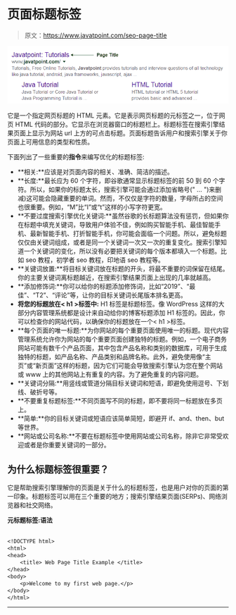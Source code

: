 # 页面标题标签

> 原文：<https://www.javatpoint.com/seo-page-title>

![SEO Page Title](img/e83a35994532a4a753870848891d8b6e.png)

它是一个指定网页标题的 HTML 元素。它是表示网页标题的元标签之一，位于网页 HTML 代码的部分。它显示在浏览器窗口的标题栏上。标题标签在搜索引擎结果页面上显示为网站 url 上方的可点击标题。页面标题告诉用户和搜索引擎关于你页面上可用信息的类型和性质。

下面列出了一些重要的**指令**来编写优化的标题标签:

*   **相关:**应该是对页面内容的相关、准确、简洁的描述。
*   **长度:**最长应为 60 个字符，即谷歌通常显示标题标签的前 50 到 60 个字符。所以，如果你的标题太长，搜索引擎可能会通过添加省略号(" ... ")来删减)这可能会隐藏重要的单词。然而，不仅仅是字符的数量，字母所占的空间也很重要。例如，“M”比“I”或“t”这样的小写字符更宽。
*   **不要过度搜索引擎优化关键词:**虽然谷歌的长标题算法没有惩罚，但如果你在标题中填充关键词，导致用户体验不佳，例如购买智能手机、最佳智能手机、最新智能手机、打折智能手机，你可能会面临一个问题。所以，避免标题仅仅由关键词组成，或者是同一个关键词一次又一次的重复变化。搜索引擎知道一个关键词的变化，所以没有必要把关键词的每个版本都填入一个标题。比如 seo 教程，初学者 seo 教程，印地语 seo 教程等。
*   **关键词放置:**将目标关键词放在标题的开头，将最不重要的词保留在结尾。你的主要关键词离标题越近，在搜索引擎结果页面上出现的几率就越高。
*   **添加修饰词:**你可以给你的标题添加修饰词，比如“2019”、“最佳”、“T2”、“评论”等，让你的目标关键词长尾版本排名更高。
*   **将您的标题放在< h1 >标签中:** H1 标签是标题标签。像 WordPress 这样的大部分内容管理系统都是设计来自动给你的博客标题添加 H1 标签的。因此，你可以检查你的网站代码，以确保你的标题放在一个< h1 >标签。
*   **每个页面的唯一标题:**为你网站的每个重要页面使用唯一的标题。现代内容管理系统允许你为网站的每个重要页面创建独特的标题。例如，一个电子商务网站可能有数千个产品页面，其中包含产品名称和类别的数据库，可用于生成独特的标题，如产品名称、产品类别和品牌名称。此外，避免使用像“主页”或“新页面”这样的标题，因为它们可能会导致搜索引擎认为您在整个网站或 www 上的其他网站上有重复的内容。为了避免重复的内容问题。
*   **关键词分隔:**用竖线或管道分隔目标关键词和短语，即避免使用逗号、下划线、破折号等。
*   **不要重复标题标签:**不同页面写不同的标题，即不要将同一标题放在多页上。
*   **简单:**你的目标关键词或短语应该简单简短，即避开 if、and、then、but 等世界。
*   **网站或公司名称:**不要在标题标签中使用网站或公司名称，除非它非常受欢迎或者是你重要关键词的一部分。

## 为什么标题标签很重要？

它是帮助搜索引擎理解你的页面是关于什么的标题标签，也是用户对你的页面的第一印象。标题标签可以用在三个重要的地方；搜索引擎结果页面(SERPs)、网络浏览器和社交网络。

**元标题标签:语法**

```

<!DOCTYPE html>    
<html>    
<head>    
    <title> Web Page Title Example </title>    
</head>    
<body>    
    <p>Welcome to my first web page.</p>    
</body>    
</html>

```

* * *